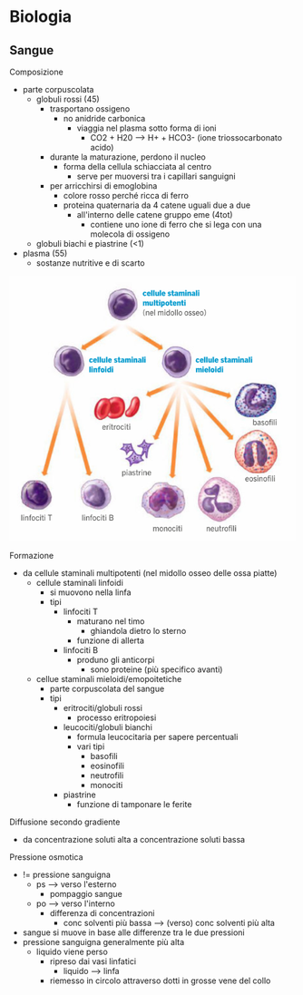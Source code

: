 # Biologia
## Sangue

Composizione
- parte corpuscolata
  - globuli rossi (45)
    - trasportano ossigeno
      - no anidride carbonica
        - viaggia nel plasma sotto forma di ioni
          - CO2 + H20 --> H+ + HCO3- (ione triossocarbonato acido)
    - durante la maturazione, perdono il nucleo
      - forma della cellula schiacciata al centro
        - serve per muoversi tra i capillari sanguigni
    - per arricchirsi di emoglobina
      - colore rosso perché ricca di ferro
      - proteina quaternaria da 4 catene uguali due a due
        - all'interno delle catene gruppo eme (4tot)
          - contiene uno ione di ferro che si lega con una molecola di ossigeno
  - globuli biachi e piastrine (<1)
- plasma (55)
  - sostanze nutritive e di scarto

![](../images/emopoiesi.png)

Formazione
- da cellule staminali multipotenti (nel midollo osseo delle ossa piatte)
  - cellule staminali linfoidi
    - si muovono nella linfa
    - tipi
      - linfociti T
        - maturano nel timo
          - ghiandola dietro lo sterno
        - funzione di allerta
      - linfociti B
        - produno gli anticorpi
          - sono proteine (più specifico avanti)
  - cellue staminali mieloidi/emopoitetiche
    - parte corpuscolata del sangue
    - tipi
      - eritrociti/globuli rossi
        - processo eritropoiesi
      - leucociti/globuli bianchi 
        - formula leucocitaria per sapere percentuali
        - vari tipi
          - basofili
          - eosinofili
          - neutrofili
          - monociti
      - piastrine
        - funzione di tamponare le ferite


Diffusione secondo gradiente
- da concentrazione soluti alta a concentrazione soluti bassa

Pressione osmotica
- != pressione sanguigna
  - ps --> verso l'esterno
    - pompaggio sangue
  - po --> verso l'interno
    - differenza di concentrazioni
      - conc solventi più bassa --> (verso) conc solventi più alta
- sangue si muove in base alle differenze tra le due pressioni
- pressione sanguigna generalmente più alta
  - liquido viene perso
    - ripreso dai vasi linfatici
      - liquido --> linfa
    - riemesso in circolo attraverso dotti in grosse vene del collo

    